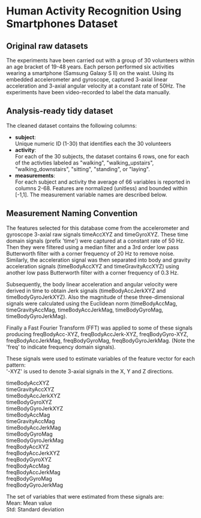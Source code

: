 # Human Activity Recognition Using Smartphones Dataset

## Original raw datasets
The experiments have been carried out with a group of 30 volunteers within an age bracket of 19-48 years. Each person performed six activities wearing a smartphone (Samsung Galaxy S II) on the waist. Using its embedded accelerometer and gyroscope, captured 3-axial linear acceleration and 3-axial angular velocity at a constant rate of 50Hz. The experiments have been video-recorded to label the data manually. 


## Analysis-ready tidy dataset
The cleaned dataset contains the following columns:  

- **subject**:  
Unique numeric ID (1-30) that identifies each the 30 volunteers  
- **activity**:  
For each of the 30 subjects, the dataset contains 6 rows, one for each of the activties labeled as "walking", "walking_upstairs", "walking_downstairs", "sitting", "standing", or "laying".  
- **measurements**:  
For each subject and activity the average of 66 variables is reported in columns 2-68. Features are normalized (unitless) and bounded within [-1,1]. The measurement variable names are described below.  


## Measurement Naming Convention  
The features selected for this database come from the accelerometer and gyroscope 3-axial raw signals timeAccXYZ and timeGyroXYZ. These time domain signals (prefix 'time') were captured at a constant rate of 50 Hz. Then they were filtered using a median filter and a 3rd order low pass Butterworth filter with a corner frequency of 20 Hz to remove noise. Similarly, the acceleration signal was then separated into body and gravity acceleration signals (timeBodyAccXYZ and timeGravityAccXYZ) using another low pass Butterworth filter with a corner frequency of 0.3 Hz.   

Subsequently, the body linear acceleration and angular velocity were derived in time to obtain Jerk signals (timeBodyAccJerkXYZ and timeBodyGyroJerkXYZ). Also the magnitude of these three-dimensional signals were calculated using the Euclidean norm (timeBodyAccMag, timeGravityAccMag, timeBodyAccJerkMag, timeBodyGyroMag, timeBodyGyroJerkMag). 

Finally a Fast Fourier Transform (FFT) was applied to some of these signals producing freqBodyAcc-XYZ, freqBodyAccJerk-XYZ, freqBodyGyro-XYZ, freqBodyAccJerkMag, freqBodyGyroMag, freqBodyGyroJerkMag. (Note the 'freq' to indicate frequency domain signals). 

These signals were used to estimate variables of the feature vector for each pattern:  
'-XYZ' is used to denote 3-axial signals in the X, Y and Z directions.

timeBodyAccXYZ  
timeGravityAccXYZ  
timeBodyAccJerkXYZ  
timeBodyGyroXYZ  
timeBodyGyroJerkXYZ  
timeBodyAccMag  
timeGravityAccMag  
timeBodyAccJerkMag  
timeBodyGyroMag  
timeBodyGyroJerkMag  
freqBodyAccXYZ  
freqBodyAccJerkXYZ  
freqBodyGyroXYZ  
freqBodyAccMag  
freqBodyAccJerkMag  
freqBodyGyroMag  
freqBodyGyroJerkMag   


The set of variables that were estimated from these signals are:  
Mean: Mean value  
Std: Standard deviation


